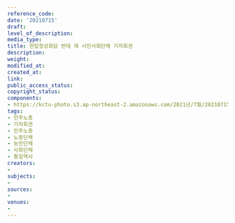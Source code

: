 ```yaml
---
reference_code: 
date: '20210715'
draft: 
level_of_description: 
media_type: 
title: 한일정상회담 반대 제 시민사회단체 기자회견
description: 
weight: 
modified_at: 
created_at: 
link: 
public_access_status: 
copyright_status: 
components:
- https://kctu-photo.s3.ap-northeast-2.amazonaws.com/2021년/7월/20210715-한일정상회담+반대+제+시민사회단체+기자회견_민주노총_기자회견_민주노총_노동단체_농민단체_사회단체_통일역사/_5D41201.jpg
tags:
- 민주노총
- 기자회견
- 민주노총
- 노동단체
- 농민단체
- 사회단체
- 통일역사
creators:
- 
subjects:
- 
sources:
- 
venues:
- 
---
```

